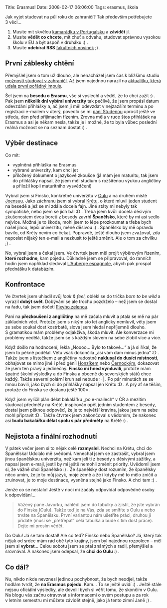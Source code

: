 Title: Erasmus!
Date: 2008-02-17 06:06:00
Tags: erasmus, škola

Jak vyjet studovat na půl roku do zahraničí? Tak především
potřebujete 3 věci…

1.  Musíte mít skvělou
    [kamarádku v Portugalsku](http://mladice.blog.cz/) a
    **závidět** jí.
2.  Musíte **vědět co chcete**, mít chuť a odvahu, studovat
    správnou vysokou školu v EU a být aspoň v druháku :) .
3.  Musíte **odebírat RSS**
    [fakultních novinek](http://www.fit.vutbr.cz/news/news-z.php?id=987)
    ;) .

## První záblesky chtění

Přemýšlel jsem o tom už dlouho, ale nenacházel jsem čas k bližšímu
studiu [možností studovat v zahraničí](http://vvztahy.vutbr.cz/).
Až jsem najednou narazil na
[aktualitku, která udala první pořádný impuls](http://www.fit.vutbr.cz/news/news-z.php?id=987).

Šel jsem na **besedu o Erasmu**, vše si vyslechl a věděl, že to
chci zažít :) . Pak jsem **několik dní vybíral univerzity** tak
pečlivě, že jsem propásl datum odevzdání přihlášky a, ač jsem ji
měl odevzdat v nejzazším termínu a po registraci e-mailem v úterý,
povedlo se mi [paní Studenou](http://www.fit.vutbr.cz/~studena/)
uprosit ještě ve středu, den před přijímacím řízením. Zrovna měla
v ruce štos přihlášek na Erasmus a asi je někam nesla, takže je
i možné, že to byla vůbec poslední reálná možnost se na seznam
dostat :) .

## Výběr destinace

Co mít:

-   vyplněná přihláška na Erasmus
-   vybrané univerzity, kam chci jet
-   přiložený dokument o jazykové zkoušce (já mám jen maturitu, tak
    jsem do přihlášky napsal, že jsem měl studium s rozšířenou výukou
    angličtiny a přiložil kopii maturitního vysvědčení)

Vybral jsem si Finsko, konkrétně univerzitu
v [Oulu](http://www.oamk.fi/) a na druhém místě
[Joensuu](http://www.joensuu.fi/). Jako záchranu jsem si vybral
[Krétu](http://www.teicrete.gr/tei/en/), o které mluvil jeden
student na besedě a jež se mi zdála docela fajn. Jiné státy mi
nebyly tak sympatické, nebo jsem se jich bál :D . Třeba jsem kvůli
docela děsivým zkušenostem dvou borců z besedy zavrhl
**Španělsko**, které by mi asi sedlo nejvíce. Možná je to škoda,
mohl jsem to lépe prozkoumat a třeba bych našel jinou, lepší
univerzitu, méně děsivou :) . Španělsko by mě opravdu bavilo, od
Kréty nevím co čekat. Popravdě, ještě dlouho jsem zvažoval, zda
neposlat nějaký ten e-mail a nezkusit to ještě změnit. Ale o tom za
chvilku ;) .

No, vybral jsem a čekal jsem. Ve čtvrtek jsem měl projít výběrovým
řízením, **které rozhodne**, kam pojedu. Důkladně jsem se
připravoval, do ranních hodin jsem například sledoval
[L'Auberge espagnole](http://www.csfd.cz/film/34162-erasmus-a-spol-auberge-espagnole-l/),
abych pak prospal přednášku k databázím.

## Konfrontace

Ve čtvrtek jsem uhladil svůj *look & feel*, oblékl se do trička
*born to be wild* a vyrazil **dobýt svět**. Dobývání se ale trochu
pozdrželo – než jsem se dostal na řadu, tak jsem dočetl
[Pixyho zelenou](http://knihy.cpress.cz/Pocitac/Book.asp?ID=1394).

Paní na **přezkoušení z angličtiny** na mě začala mluvit a ptala se
mě na pár základních věcí. Protože jsem s nikým sto let anglicky
nemluvil, věty jsem ze sebe soukal dost kostrbatě, slova jsem
hledal nepříjemně dlouho. S gramatikou mám problémy odjakživa,
škoda mluvit. Ale konverzace mi problémy nedělá, takže jsem se
s každým slovem na sebe zlobil více a více.

Když došlo na hodnocení, řekla „Noooo… Bylo to takové…“ a já si
říkal, že jsem to pěkně podělal. Větu však dokončila „asi vám dám
mínus jedna“ :D . Takže jsem s lístečkem z angličtiny radostně
**naklusal do dusící místnosti**, obhajovat se mimo jiné i před
génii [Honzíkem](http://www.fit.vutbr.cz/~honzik/) nebo
[Černockým](http://www.fit.vutbr.cz/~cernocky/), dokazovat že jsem
ten pravý a jedinečný. **Finsko mi hned vymluvili**, protože mám
špatné školní výsledky a do Finska a obecně do severských států
chce každý. Takže severní polární kruh asi nebude :-| . Po pár
minutách se se mnou bavili, jako bych si do přihlášky napsal jen
Krétu :D . A prý ať se těším, protože do Finska se dostanu
ještě 100×.

Když jsem vylíčil plán dělat bakalářku „po e-mailech“ v ČR a
mezitím studovat předměty na Krétě, inspirován opět jedním
studentem z besedy, dostal jsem pěknou odpověď, že je to největší
kravina, jakou jsem na sebe mohl připravit :D . Takže čtvrtek jsem
zakončoval s vědomím, že nakonec asi
**budu bakalářku dělat spolu s pár předměty** na Krétě :) .

## Nejistota a finální rozhodnutí

V pátek večer jsem si to nějak celé **rozmyslel**. Nechci na Krétu,
chci do Španělska! Udolalo mě svědomí. Nenechal jsem se zastrašit,
vybral jsem jinou španělskou univerzitu, než kam jeli ti z besedy
s děsivými zážitky, a napsal jsem e-mail, jestli by mi ještě
nemohli změnit priority. Uvědomil jsem si, že vážně chci Španělsko
:) . Že španělsky dost rozumím, že španělsky něco umím, že je to
můj jazyk, moje země a že i kdyby mě to mělo zničit a zruinovat, je
to moje destinace, vysněná stejně jako Finsko. A chci tam :) .

Jenže co se nestalo! Ještě v noci mi začaly odpovídat odpovědné
osoby k odpovídání…

> Vážený pane Javorku, nahlédl jsem do tabulky a zjistil, že jste
> vybrán do Finska (Oulu). Takže teď je na Vás, zda se smíříte s Oulu
> a nebo trváte na Španělsku. První variantou nám ušetříte práci,
> druhou ji přidáte (musí se „přetřepat“ celá tabulka a bude s tím
> dost práce). Dejte mi prosím vědět.

Do Oulu! Já se tam dostal! Ale co teď? Finsko nebo Španělsko? Já,
který tak nějak od srdce mám rád obě tyto krajiny, jsem byl
najednou rozpolcen – měl jsem si **vybrat**… Celou sobotu jsem se
ptal známých a radil, přemýšlel a srovnával. A nakonec jsem
odepsal, že **chci do Oulu** :) .

## Co dál?

Nu, nikdo nikde nevznesl jedinou pochybnost, že bych neodjel, takže
hodlám tvrdit, že **na Erasmus pojedu**. Kam… To se ještě uvidí :)
. Ještě stále nejsou oficiální výsledky, ale dovolil bych si věřit
tomu, že skončím v Oulu. Na blogu vás začnu otravovat s informacemi
o svém postupu a za rok v letním semestru mi můžete závidět stejně,
jako já tento zimní Janě ;) .